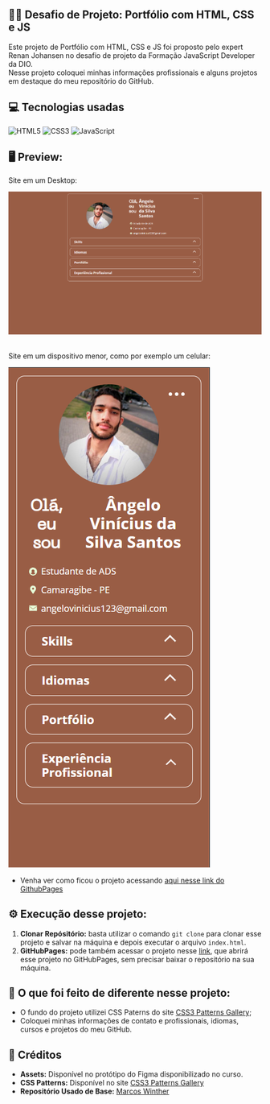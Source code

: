 ## 👨‍💻 Desafio de Projeto: Portfólio com HTML, CSS e JS
Este projeto de Portfólio com HTML, CSS e JS foi proposto pelo expert Renan Johansen no desafio de projeto da Formação JavaScript Developer da DIO.<br>
Nesse projeto coloquei minhas informações profissionais e alguns projetos em destaque do meu repositório do GitHub.

## 💻 Tecnologias usadas
<div style="display: inline_block">
  <img alt="HTML5" src="https://img.shields.io/badge/HTML5-E34F26?style=for-the-badge&logo=html5&logoColor=white">
  <img alt="CSS3" src="https://img.shields.io/badge/CSS3-1572B6?style=for-the-badge&logo=css3&logoColor=white">
  <img alt="JavaScript" src="https://img.shields.io/badge/JavaScript-323330?style=for-the-badge&logo=javascript&logoColor=F7DF1E">
</div>

## 🖥 Preview:

Site em um Desktop:
<div>
  <img src="assets/img/projeto-portfolio.PNG" alt="Site do Discord em um Desktop">
</div>

<br>

Site em um dispositivo menor, como por exemplo um celular:
<div>
  <img src="assets/img/projeto-portfolio-responsive.PNG" alt="Site do Discord em um dispositivo menor, como por exemplo um celular">
</div>

- Venha ver como ficou o projeto acessando [aqui nesse link do GithubPages](https://angelosant05.github.io/project-portfolio-html-css-js/)

## ⚙ Execução desse projeto:
1. **Clonar Repósitório:** basta utilizar o comando `git clone` para clonar esse projeto e salvar na máquina e depois executar o arquivo `index.html`.
2. **GitHubPages:** pode também acessar o projeto nesse [link](https://marcoswinther.github.io/project-portfolio-html-css-js/), que abrirá esse projeto no GitHubPages, sem precisar baixar o repositório na sua máquina.

## 🤔 O que foi feito de diferente nesse projeto:
- O fundo do projeto utilizei CSS Paterns do site [CSS3 Patterns Gallery](https://projects.verou.me/css3patterns/);
- Coloquei minhas informações de contato e profissionais, idiomas, cursos e projetos do meu GitHub.

## 📌 Créditos
- **Assets:** Disponível no protótipo do Figma disponibilizado no curso.
- **CSS Patterns:** Disponível no site [CSS3 Patterns Gallery](https://projects.verou.me/css3patterns/)
- **Repositório Usado de Base:** [Marcos Winther](https://github.com/MarcosWinther/project-portfolio-html-css-js)
